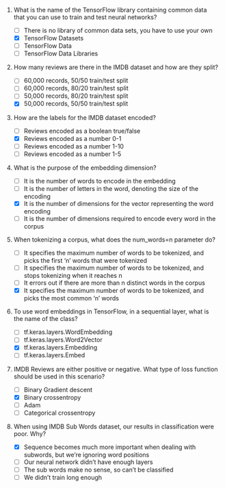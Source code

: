 1. What is the name of the TensorFlow library containing common data that you can use to train and test neural networks?

    - [ ] There is no library of common data sets, you have to use your own
    - [x] TensorFlow Datasets
    - [ ] TensorFlow Data
    - [ ] TensorFlow Data Libraries
2. How many reviews are there in the IMDB dataset and how are they split?

    - [ ] 60,000 records, 50/50 train/test split
    - [ ] 60,000 records, 80/20 train/test split
    - [ ] 50,000 records, 80/20 train/test split
    - [x] 50,000 records, 50/50 train/test split

3. How are the labels for the IMDB dataset encoded?

    - [ ] Reviews encoded as a boolean true/false
    - [x] Reviews encoded as a number 0-1
    - [ ] Reviews encoded as a number 1-10
    - [ ] Reviews encoded as a number 1-5

4. What is the purpose of the embedding dimension?

    - [ ] It is the number of words to encode in the embedding
    - [ ] It is the number of letters in the word, denoting the size of the encoding
    - [x] It is the number of dimensions for the vector representing the word encoding
    - [ ] It is the number of dimensions required to encode every word in the corpus

5. When tokenizing a corpus, what does the num_words=n parameter do?

    - [ ] It specifies the maximum number of words to be tokenized, and picks the first ‘n’ words that were tokenized
    - [ ] It specifies the maximum number of words to be tokenized, and stops tokenizing when it reaches n
    - [ ] It errors out if there are more than n distinct words in the corpus
    - [x] It specifies the maximum number of words to be tokenized, and picks the most common ‘n’ words

6. To use word embeddings in TensorFlow, in a sequential layer, what is the name of the class?

    - [ ] tf.keras.layers.WordEmbedding
    - [ ] tf.keras.layers.Word2Vector
    - [x] tf.keras.layers.Embedding
    - [ ] tf.keras.layers.Embed

7. IMDB Reviews are either positive or negative. What type of loss function should be used in this scenario?

    - [ ] Binary Gradient descent
    - [x] Binary crossentropy
    - [ ] Adam
    - [ ] Categorical crossentropy

8. When using IMDB Sub Words dataset, our results in classification were poor. Why?

    - [x] Sequence becomes much more important when dealing with subwords, but we’re ignoring word positions
    - [ ] Our neural network didn’t have enough layers
    - [ ] The sub words make no sense, so can’t be classified
    - [ ] We didn’t train long enough
